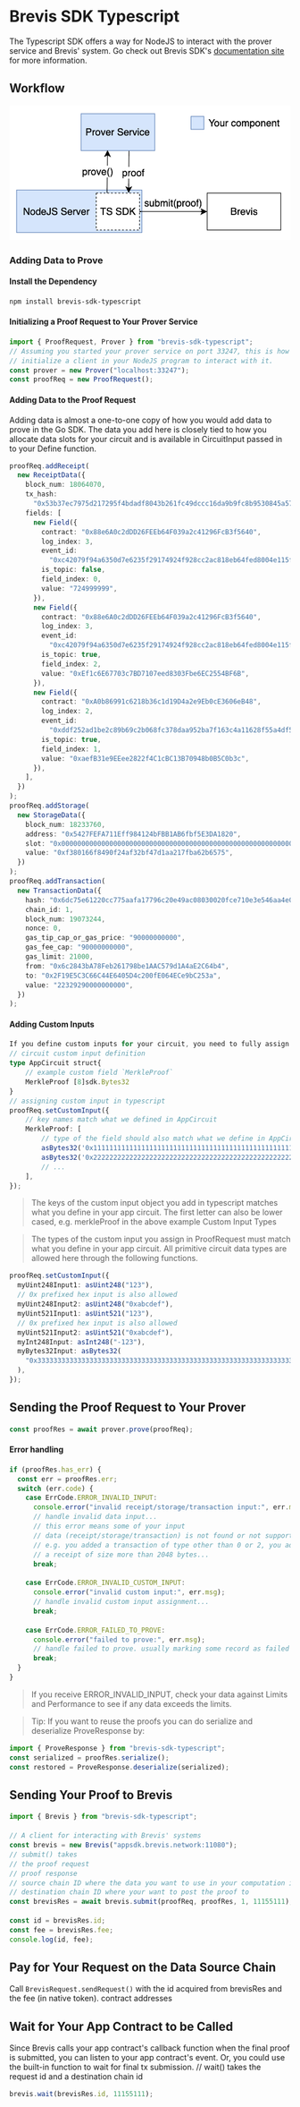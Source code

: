 # Brevis SDK Typescript

The Typescript SDK offers a way for NodeJS to interact with the prover service and Brevis' system. Go check out Brevis SDK's [documentation site](https://docs.brevis.network/) for more information.

## Workflow

![workflow](image.png)

### Adding Data to Prove

#### Install the Dependency

```bash
npm install brevis-sdk-typescript
```

#### Initializing a Proof Request to Your Prover Service

```typescript
import { ProofRequest, Prover } from "brevis-sdk-typescript";
// Assuming you started your prover service on port 33247, this is how you
// initialize a client in your NodeJS program to interact with it.
const prover = new Prover("localhost:33247");
const proofReq = new ProofRequest();
```

#### Adding Data to the Proof Request

Adding data is almost a one-to-one copy of how you would add data to prove in the Go SDK. The data you add here is closely tied to how you allocate data slots for your circuit and is available in CircuitInput passed in to your Define function.

```typescript
proofReq.addReceipt(
  new ReceiptData({
    block_num: 18064070,
    tx_hash:
      "0x53b37ec7975d217295f4bdadf8043b261fc49dccc16da9b9fc8b9530845a5794",
    fields: [
      new Field({
        contract: "0x88e6A0c2dDD26FEEb64F039a2c41296FcB3f5640",
        log_index: 3,
        event_id:
          "0xc42079f94a6350d7e6235f29174924f928cc2ac818eb64fed8004e115fbcca67",
        is_topic: false,
        field_index: 0,
        value: "724999999",
      }),
      new Field({
        contract: "0x88e6A0c2dDD26FEEb64F039a2c41296FcB3f5640",
        log_index: 3,
        event_id:
          "0xc42079f94a6350d7e6235f29174924f928cc2ac818eb64fed8004e115fbcca67",
        is_topic: true,
        field_index: 2,
        value: "0xEf1c6E67703c7BD7107eed8303Fbe6EC2554BF6B",
      }),
      new Field({
        contract: "0xA0b86991c6218b36c1d19D4a2e9Eb0cE3606eB48",
        log_index: 2,
        event_id:
          "0xddf252ad1be2c89b69c2b068fc378daa952ba7f163c4a11628f55a4df523b3ef",
        is_topic: true,
        field_index: 1,
        value: "0xaefB31e9EEee2822f4C1cBC13B70948b0B5C0b3c",
      }),
    ],
  })
);
proofReq.addStorage(
  new StorageData({
    block_num: 18233760,
    address: "0x5427FEFA711Eff984124bFBB1AB6fbf5E3DA1820",
    slot: "0x0000000000000000000000000000000000000000000000000000000000000000",
    value: "0xf380166f8490f24af32bf47d1aa217fba62b6575",
  })
);
proofReq.addTransaction(
  new TransactionData({
    hash: "0x6dc75e61220cc775aafa17796c20e49ac08030020fce710e3e546aa4e003454c",
    chain_id: 1,
    block_num: 19073244,
    nonce: 0,
    gas_tip_cap_or_gas_price: "90000000000",
    gas_fee_cap: "90000000000",
    gas_limit: 21000,
    from: "0x6c2843bA78Feb261798be1AAC579d1A4aE2C64b4",
    to: "0x2F19E5C3C66C44E6405D4c200fE064ECe9bC253a",
    value: "22329290000000000",
  })
);
```

#### Adding Custom Inputs

```typescript
If you define custom inputs for your circuit, you need to fully assign them here in ProofRequest.
// circuit custom input definition
type AppCircuit struct{
    // example custom field `MerkleProof`
    MerkleProof [8]sdk.Bytes32
}
// assigning custom input in typescript
proofReq.setCustomInput({
    // key names match what we defined in AppCircuit
    MerkleProof: [
        // type of the field should also match what we define in AppCircuit
        asBytes32('0x1111111111111111111111111111111111111111111111111111111111111111'),
        asBytes32('0x2222222222222222222222222222222222222222222222222222222222222222'),
        // ...
    ],
});
```

> The keys of the custom input object you add in typescript matches what you define in your app circuit. The first letter can also be lower cased, e.g. merkleProof in the above example
> Custom Input Types

> The types of the custom input you assign in ProofRequest must match what you define in your app circuit. All primitive circuit data types are allowed here through the following functions.

```typescript
proofReq.setCustomInput({
  myUint248Input1: asUint248("123"),
  // 0x prefixed hex input is also allowed
  myUint248Input2: asUint248("0xabcdef"),
  myUint521Input1: asUint521("123"),
  // 0x prefixed hex input is also allowed
  myUint521Input2: asUint521("0xabcdef"),
  myInt248Input: asInt248("-123"),
  myBytes32Input: asBytes32(
    "0x3333333333333333333333333333333333333333333333333333333333333333"
  ),
});
```

## Sending the Proof Request to Your Prover

```typescript
const proofRes = await prover.prove(proofReq);
```

#### Error handling

```typescript
if (proofRes.has_err) {
  const err = proofRes.err;
  switch (err.code) {
    case ErrCode.ERROR_INVALID_INPUT:
      console.error("invalid receipt/storage/transaction input:", err.msg);
      // handle invalid data input...
      // this error means some of your input
      // data (receipt/storage/transaction) is not found or not supported
      // e.g. you added a transaction of type other than 0 or 2, you added
      // a receipt of size more than 2048 bytes...
      break;

    case ErrCode.ERROR_INVALID_CUSTOM_INPUT:
      console.error("invalid custom input:", err.msg);
      // handle invalid custom input assignment...
      break;

    case ErrCode.ERROR_FAILED_TO_PROVE:
      console.error("failed to prove:", err.msg);
      // handle failed to prove. usually marking some record as failed
      break;
  }
}
```

> If you receive ERROR_INVALID_INPUT, check your data against Limits and Performance to see if any data exceeds the limits.

> Tip: If you want to reuse the proofs you can do serialize and deserialize ProveResponse by:

```typescript
import { ProveResponse } from "brevis-sdk-typescript";
const serialized = proofRes.serialize();
const restored = ProveResponse.deserialize(serialized);
```

## Sending Your Proof to Brevis

```typescript
import { Brevis } from "brevis-sdk-typescript";

// A client for interacting with Brevis' systems
const brevis = new Brevis("appsdk.brevis.network:11080");
// submit() takes
// the proof request
// proof response
// source chain ID where the data you want to use in your computation is from
// destination chain ID where your want to post the proof to
const brevisRes = await brevis.submit(proofReq, proofRes, 1, 11155111);

const id = brevisRes.id;
const fee = brevisRes.fee;
console.log(id, fee);
```

## Pay for Your Request on the Data Source Chain

Call `BrevisRequest.sendRequest()` with the id acquired from brevisRes and the fee (in native token). contract addresses

## Wait for Your App Contract to be Called

Since Brevis calls your app contract's callback function when the final proof is submitted, you can listen to your app contract's event. Or, you could use the built-in function to wait for final tx submission.
// wait() takes the request id and a destination chain id

```typescript
brevis.wait(brevisRes.id, 11155111);
```
